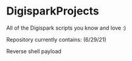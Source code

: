 # DigisparkProjects
All of the Digispark scripts you know and love :)

Repository currently contains: (6/29/21)

Reverse shell payload
